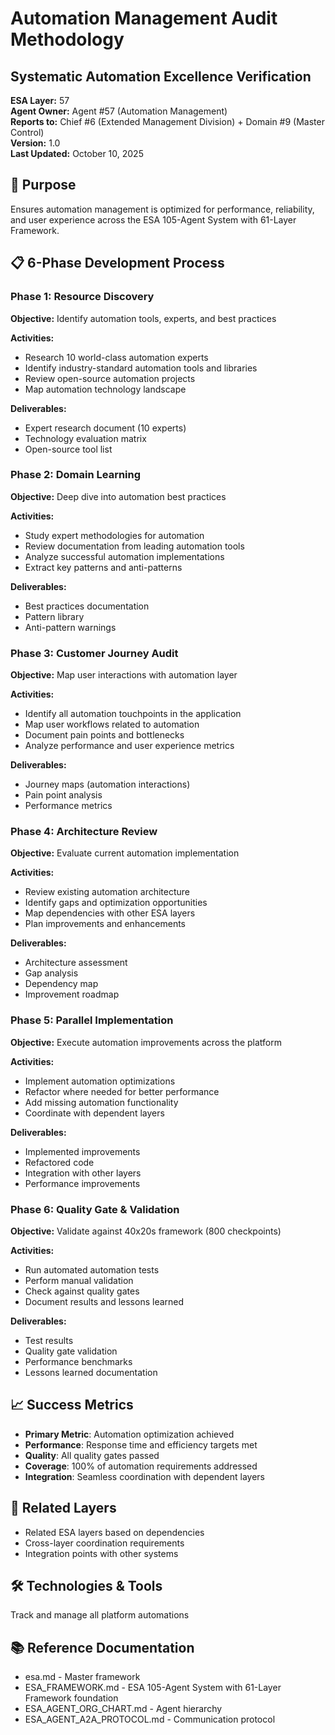 # Automation Management Audit Methodology
## Systematic Automation Excellence Verification

**ESA Layer:** 57  
**Agent Owner:** Agent #57 (Automation Management)  
**Reports to:** Chief #6 (Extended Management Division) + Domain #9 (Master Control)  
**Version:** 1.0  
**Last Updated:** October 10, 2025

## 🎯 Purpose
Ensures automation management is optimized for performance, reliability, and user experience across the ESA 105-Agent System with 61-Layer Framework.

## 📋 6-Phase Development Process

### Phase 1: Resource Discovery
**Objective:** Identify automation tools, experts, and best practices

**Activities:**
- Research 10 world-class automation experts
- Identify industry-standard automation tools and libraries
- Review open-source automation projects
- Map automation technology landscape

**Deliverables:**
- Expert research document (10 experts)
- Technology evaluation matrix
- Open-source tool list

### Phase 2: Domain Learning
**Objective:** Deep dive into automation best practices

**Activities:**
- Study expert methodologies for automation
- Review documentation from leading automation tools
- Analyze successful automation implementations
- Extract key patterns and anti-patterns

**Deliverables:**
- Best practices documentation
- Pattern library
- Anti-pattern warnings

### Phase 3: Customer Journey Audit
**Objective:** Map user interactions with automation layer

**Activities:**
- Identify all automation touchpoints in the application
- Map user workflows related to automation
- Document pain points and bottlenecks
- Analyze performance and user experience metrics

**Deliverables:**
- Journey maps (automation interactions)
- Pain point analysis
- Performance metrics

### Phase 4: Architecture Review
**Objective:** Evaluate current automation implementation

**Activities:**
- Review existing automation architecture
- Identify gaps and optimization opportunities
- Map dependencies with other ESA layers
- Plan improvements and enhancements

**Deliverables:**
- Architecture assessment
- Gap analysis
- Dependency map
- Improvement roadmap

### Phase 5: Parallel Implementation
**Objective:** Execute automation improvements across the platform

**Activities:**
- Implement automation optimizations
- Refactor where needed for better performance
- Add missing automation functionality
- Coordinate with dependent layers

**Deliverables:**
- Implemented improvements
- Refactored code
- Integration with other layers
- Performance improvements

### Phase 6: Quality Gate & Validation
**Objective:** Validate against 40x20s framework (800 checkpoints)

**Activities:**
- Run automated automation tests
- Perform manual validation
- Check against quality gates
- Document results and lessons learned

**Deliverables:**
- Test results
- Quality gate validation
- Performance benchmarks
- Lessons learned documentation

## 📈 Success Metrics
- **Primary Metric**: Automation optimization achieved
- **Performance**: Response time and efficiency targets met
- **Quality**: All quality gates passed
- **Coverage**: 100% of automation requirements addressed
- **Integration**: Seamless coordination with dependent layers

## 🔗 Related Layers
- Related ESA layers based on dependencies
- Cross-layer coordination requirements
- Integration points with other systems

## 🛠️ Technologies & Tools
Track and manage all platform automations

## 📚 Reference Documentation
- esa.md - Master framework
- ESA_FRAMEWORK.md - ESA 105-Agent System with 61-Layer Framework foundation
- ESA_AGENT_ORG_CHART.md - Agent hierarchy
- ESA_AGENT_A2A_PROTOCOL.md - Communication protocol
